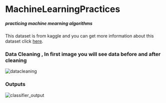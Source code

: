 # MachineLearningPractices

##### practicing machine mearning algorithms

This dataset is from kaggle and you can get more information about this dataset click [here](https://www.kaggle.com/francksylla/titanic-machine-learning-from-disaster/data).

### Data Cleaning , In first image you will see data before and after cleaning


![datacleaning](https://user-images.githubusercontent.com/33849722/50058594-71a17780-018b-11e9-8dd7-89bf0b7431d3.png)


### Outputs


![classifier_output](https://user-images.githubusercontent.com/33849722/50058586-50d92200-018b-11e9-9708-03d30a3df084.png)

